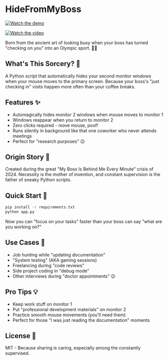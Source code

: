 # HideFromMyBoss

[![Watch the demo](https://img.shields.io/badge/Watch-Demo-red)](https://youtu.be/qQfwt4BbFSU)


[![Watch the video](https://img.youtube.com/vi/qQfwt4BbFSU/maxresdefault.jpg)](https://youtu.be/qQfwt4BbFSU)


Born from the ancient art of looking busy when your boss has turned "checking on you" into an Olympic sport. 🏃‍♂️

## What's This Sorcery? 🤔
A Python script that automatically hides your second monitor windows when your mouse moves to the primary screen. Because your boss's "just checking in" visits happen more often than your coffee breaks.

## Features ✨
- Automagically hides monitor 2 windows when mouse moves to monitor 1
- Windows reappear when you return to monitor 2
- Zero clicks required - move mouse, poof! 
- Runs silently in background like that one coworker who never attends meetings
- Perfect for "research purposes" 😉

## Origin Story 📖
Created during the great "My Boss Is Behind Me Every Minute" crisis of 2024. Necessity is the mother of invention, and constant supervision is the father of sneaky Python scripts.

## Quick Start 🚀
```bash
pip install -r requirements.txt
python app.py
```
Now you can "focus on your tasks" faster than your boss can say "what are you working on?"

## Use Cases 🎯
- Job hunting while "updating documentation" 
- "System testing" (AKA gaming sessions)
- Freelancing during "code reviews"
- Side project coding in "debug mode"
- Other interviews during "doctor appointments" 😉

## Pro Tips 💡
- Keep work stuff on monitor 1
- Put "professional development materials" on monitor 2
- Practice smooth mouse movements (you'll need them)
- Perfect for those "I was just reading the documentation" moments

## License 📜
MIT - Because sharing is caring, especially among the constantly supervised.
